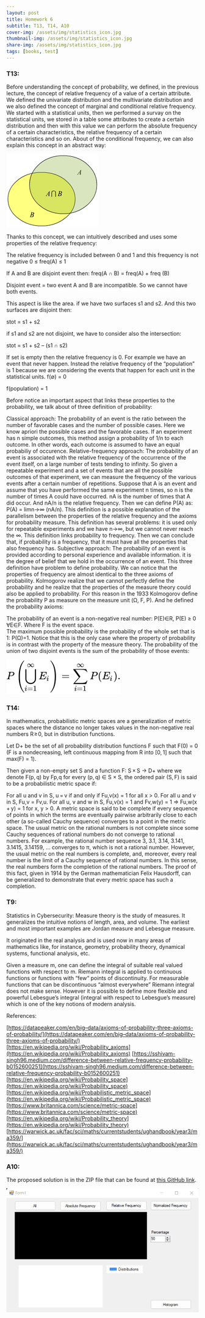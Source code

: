 ```yaml
---
layout: post
title: Homework 6
subtitle: T13, T14, A10
cover-img: /assets/img/statistics_icon.jpg
thumbnail-img: /assets/img/statistics_icon.jpg
share-img: /assets/img/statistics_icon.jpg
tags: [books, test]
---
```


### T13: 
Before understanding the concept of probability, we defined, in the previous lecture, the concept of relative frequency of a value of a certain attribute. We defined the univariate distribution and the multivariate distribution and we also defined the concept of marginal and conditional relative frequency. We started with a statistical units, then we performed a survay on the statistical units, we stored in a table some attributes to create a certain distribution and then with this value we can perform the absolute frequency of a certain characteristics, the relative frequency of a certain characteristics and so on. About of the conditional frequency, we can also explain this concept in an abstract way:

![](/assets/img/Homework4_T7.png)

Thanks to this concept, we can intuitively described and uses some properties of the relative frequency:

The relative frequency is included between 0 and 1 and this frequency is not negative
0 ≤ freq(A) ≤ 1

If A and B are disjoint event then:
freq(A ∩ B) = freq(A) + freq (B)

Disjoint event = two event A and B are incompatible. So we cannot have both events.

This aspect is like the area. if we have two surfaces s1 and s2. And this two surfaces are disjoint then:

stot = s1 + s2

if s1 and s2 are not disjoint, we have to consider also the intersection:

stot = s1 + s2 – (s1 ∩ s2)

If set is empty then the relative frequency is 0. For example we have an event that never happen. Instead the relative frequency of the “population” is 1 because we are considering the events that happen for each unit in the statistical units.
f(∅) = 0

f(population) = 1

Before notice an important aspect that links these properties to the probability, we talk about of three definition of probability:

Classical approach: The probability of an event is the ratio between the number of favorable cases and the number of possible cases. Here we know apriori the possible cases and the favorable cases. If an experiment has n simple outcomes, this method assign a probability of 1/n to each outcome. In other words, each outcome is assumed to have an equal probabiliy of occurence.
Relative-frequency approach: The probability of an event is associated with the relative frequency of the occurrence of the event itself, on a large number of tests tending to infinity. So given a repeatable experiment and a set of events that are all the possible outcomes of that experiment, we can measure the frequency of the various events after a certain number of repetitions. Suppose that A is an event and assume that you have performed the same experiment n times, so n is the number of times A could have occurred. nA is the number of times that A did occur. And nA/n is the relative frequency. Then we can define P(A) as: P(A) = limn->∞ (nA/n). This definition is a possible explanation of the parallelism between the properties of the relative frequency and the axioms for probability measure. This definition has several problems: it is used only for repeatable experiments and we have n->∞, but we cannot never reach the ∞. This definition links probability to frequency. Then we can conclude that, if probability is a frequency, that it must have all the properties that also frequency has.
Subjective approach: The probability of an event is provided according to personal experience and available information. it is the degree of belief that we hold in the occurrence of an event.
This three definition have problem to define probability. We can notice that the properties of frequency are almost identical to the three axioms of probability. Kolmogorov realize that we cannot perfectly define the probability and he realize that the properties of the measure theory could also be applied to probability. For this reason in the 1933 Kolmogorov define the probability P as measure on the measure unit (Ω, F, P). And he defined the probability axioms:

The probability of an event is a non-negative real number: P(E)∈R, P(E) ≥ 0 ∀E∈F. Where F is the event space.  
The maximum possible probability is the probability of the whole set that is 1: P(Ω)=1. Notice that this is the only case where the property of probability is in contrast with the property of the measure theory.
The probability of the union of two disjoint events is the sum of the probability of those events:

![](/assets/img/Homework4_T7.2.png)

### T14: 
In mathematics, probabilistic metric spaces are a generalization of metric spaces where the distance no longer takes values in the non-negative real numbers R ≥ 0, but in distribution functions.

Let D+ be the set of all probability distribution functions F such that F(0) = 0 (F is a nondecreasing, left continuous mapping from R into [0, 1] such that max(F) = 1).

Then given a non-empty set S and a function F: S × S → D+ where we denote F(p, q) by Fp,q for every (p, q) ∈ S × S, the ordered pair (S, F) is said to be a probabilistic metric space if:

For all u and v in S, u = v if and only if Fu,v(x) = 1 for all x > 0.
For all u and v in S, Fu,v = Fv,u.
For all u, v and w in S, Fu,v(x) = 1 and Fv,w(y) = 1 ⇒ Fu,w(x + y) = 1 for x, y > 0.
A metric space is said to be complete if every sequence of points in which the terms are eventually pairwise arbitrarily close to each other (a so-called Cauchy sequence) converges to a point in the metric space. The usual metric on the rational numbers is not complete since some Cauchy sequences of rational numbers do not converge to rational numbers. For example, the rational number sequence 3, 3.1, 3.14, 3.141, 3.1415, 3.14159, … converges to π, which is not a rational number. However, the usual metric on the real numbers is complete, and, moreover, every real number is the limit of a Cauchy sequence of rational numbers. In this sense, the real numbers form the completion of the rational numbers. The proof of this fact, given in 1914 by the German mathematician Felix Hausdorff, can be generalized to demonstrate that every metric space has such a completion.




### T9: 
Statistics in Cybersecurity:
Measure theory is the study of measures. It generalizes the intuitive notions of length, area, and volume. The earliest and most important examples are Jordan measure and Lebesgue measure.

It originated in the real analysis and is used now in many areas of mathematics like, for instance, geometry, probability theory, dynamical systems, functional analysis, etc.

Given a measure m, one can define the integral of suitable real valued functions with respect to m. Riemann integral is applied to continuous functions or functions with “few“ points of discontinuity. For measurable functions that can be discontinuous “almost everywhere” Riemann integral does not make sense. However it is possible to define more flexible and powerful Lebesgue’s integral (integral with respect to Lebesgue’s measure) which is one of the key notions of modern analysis.

References: 

[https://datapeaker.com/en/big–data/axioms-of-probability-three-axioms-of-probability/](https://datapeaker.com/en/big–data/axioms-of-probability-three-axioms-of-probability/)
[https://en.wikipedia.org/wiki/Probability_axioms](https://en.wikipedia.org/wiki/Probability_axioms)
[https://sshivam-singh96.medium.com/difference-between-relative-frequency-probability-b0152600251](https://sshivam-singh96.medium.com/difference-between-relative-frequency-probability-b0152600251)
[https://en.wikipedia.org/wiki/Probability_space](https://en.wikipedia.org/wiki/Probability_space)
[https://en.wikipedia.org/wiki/Probabilistic_metric_space](https://en.wikipedia.org/wiki/Probabilistic_metric_space)
[https://www.britannica.com/science/metric-space](https://www.britannica.com/science/metric-space)
[https://en.wikipedia.org/wiki/Probability_theory](https://en.wikipedia.org/wiki/Probability_theory)
[https://warwick.ac.uk/fac/sci/maths/currentstudents/ughandbook/year3/ma359/](https://warwick.ac.uk/fac/sci/maths/currentstudents/ughandbook/year3/ma359/)


### A10: 
The proposed solution is in the ZIP file that can be found at [this GitHub link](https://github.com/loris30/StatisticsHomework/).

![](assets/GIF/Homework4.GIF.gif)


